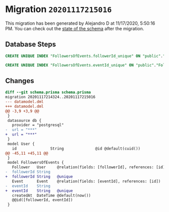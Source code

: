 # Migration `20201117215016`

This migration has been generated by Alejandro D at 11/17/2020, 5:50:16 PM.
You can check out the [state of the schema](./schema.prisma) after the migration.

## Database Steps

```sql
CREATE UNIQUE INDEX "FollowersOfEvents.followerId_unique" ON "public"."FollowersOfEvents"("followerId")

CREATE UNIQUE INDEX "FollowersOfEvents.eventId_unique" ON "public"."FollowersOfEvents"("eventId")
```

## Changes

```diff
diff --git schema.prisma schema.prisma
migration 20201117214324..20201117215016
--- datamodel.dml
+++ datamodel.dml
@@ -3,9 +3,9 @@
 }
 datasource db {
   provider = "postgresql"
-  url = "***"
+  url = "***"
 }
 model User {
   id               String              @id @default(cuid())
@@ -45,11 +45,11 @@
 }
 model FollowersOfEvents {
   Follower   User     @relation(fields: [followerId], references: [id])
-  followerId String
+  followerId String   @unique
   Event      Event    @relation(fields: [eventId], references: [id])
-  eventId    String
+  eventId    String   @unique
   createdAt  DateTime @default(now())
   @@id([followerId, eventId])
 }
```


